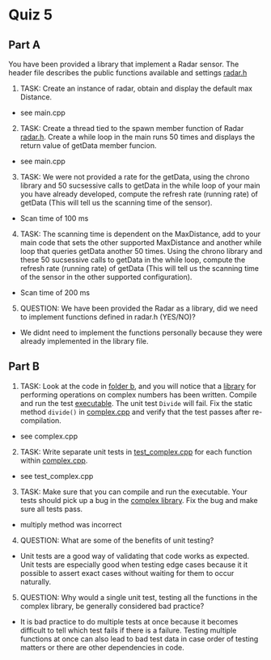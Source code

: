 Quiz 5
======

Part A
------
You have been provided a library that implement a Radar sensor. The header file describes the public functions available and settings [radar.h](./a/dep/radar.h)

1) TASK: Create an instance of radar, obtain and display the default max Distance.
* see main.cpp

2) TASK: Create a thread tied to the spawn member function of Radar [radar.h](./a/dep/radar.h). Create a while loop in the main runs 50 times and displays the return value of getData member funcion.
* see main.cpp

3) TASK: We were not provided a rate for the getData, using the chrono library and 50 sucsessive calls to getData in the while loop of your main you have already developed, compute the refresh rate (running rate) of getData (This will tell us the scanning time of the sensor).
* Scan time of 100 ms

4) TASK: The scanning time is dependent on the MaxDistance, add to your main code that sets the other supported MaxDistance and another while loop that queries getData another 50 times. Using the chrono library and these 50 sucsessive calls to getData in the while loop, compute the refresh rate (running rate) of getData (This will tell us the scanning time of the sensor in the other supported configuration).
* Scan time of 200 ms

5) QUESTION: We have been provided the Radar as a library, did we need to implement functions defined in radar.h (YES/NO)?
* We didnt need to implement the functions personally because they were already implemented in the library file.

Part B
------
1) TASK: Look at the code in [folder b](./b), and you will notice that a [library](./b/complex.h) for performing operations on complex numbers has been written. Compile and run the test [executable](./b/test_complex.cpp). The unit test `Divide` will fail. Fix the static method `divide()` in [complex.cpp](./b/complex.cpp) and verify that the test passes after re-compilation.
* see complex.cpp

2) TASK: Write separate unit tests in [test_complex.cpp](./b/test_complex.cpp) for each function within [complex.cpp](./b/complex.cpp).
* see test_complex.cpp

3) TASK: Make sure that you can compile and run the executable. Your tests should pick up a bug in the [complex library](./b/complex.cpp). Fix the bug and make sure all tests pass.
* multiply method was incorrect

4) QUESTION: What are some of the benefits of unit testing?
* Unit tests are a good way of validating that code works as expected. Unit tests are especially good when testing edge cases because it it possible to assert exact cases without waiting for them to occur naturally.

5) QUESTION: Why would a single unit test, testing all the functions in the complex library, be generally considered bad practice?
* It is bad practice to do multiple tests at once because it becomes difficult to tell which test fails if there is a failure. Testing multiple functions at once can also lead to bad test data in case order of testing matters or there are other dependencies in code.

